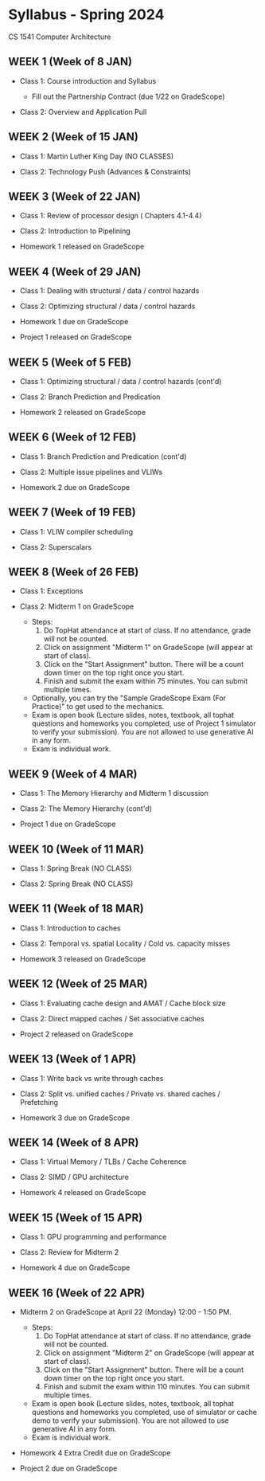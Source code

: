 # Syllabus - Spring 2024
CS 1541 Computer Architecture

## WEEK 1 (Week of 8 JAN)

* Class 1: Course introduction and Syllabus
  * Fill out the Partnership Contract (due 1/22 on GradeScope)
  
* Class 2: Overview and Application Pull

## WEEK 2 (Week of 15 JAN)

* Class 1: Martin Luther King Day (NO CLASSES)

* Class 2: Technology Push (Advances & Constraints)

## WEEK 3 (Week of 22 JAN)
  
* Class 1: Review of processor design ( Chapters 4.1-4.4)
  
* Class 2: Introduction to Pipelining

* Homework 1 released on GradeScope

## WEEK 4 (Week of 29 JAN)

* Class 1: Dealing with structural / data / control hazards

* Class 2: Optimizing structural / data / control hazards

* Homework 1 due on GradeScope

* Project 1 released on GradeScope

## WEEK 5 (Week of 5 FEB)

* Class 1: Optimizing structural / data / control hazards (cont'd)

* Class 2: Branch Prediction and Predication

* Homework 2 released on GradeScope

## WEEK 6 (Week of 12 FEB)

* Class 1: Branch Prediction and Predication (cont'd)

* Class 2: Multiple issue pipelines and VLIWs

* Homework 2 due on GradeScope

## WEEK 7 (Week of 19 FEB)

* Class 1: VLIW compiler scheduling

* Class 2: Superscalars

## WEEK 8 (Week of 26 FEB)

* Class 1: Exceptions

* Class 2: Midterm 1 on GradeScope
  * Steps:
    1. Do TopHat attendance at start of class.  If no attendance, grade will not be counted.
    2. Click on assignment "Midterm 1" on GradeScope (will appear at start of class).
    3. Click on the "Start Assignment" button.  There will be a count down timer on the top right once you start.
    4. Finish and submit the exam within 75 minutes.  You can submit multiple times.
  * Optionally, you can try the "Sample GradeScope Exam (For Practice)" to get used to the mechanics.
  * Exam is open book (Lecture slides, notes, textbook, all tophat questions and homeworks you completed, use of Project 1 simulator to verify your submission).  You are not allowed to use generative AI in any form.
  * Exam is individual work.

## WEEK 9 (Week of 4 MAR)

* Class 1: The Memory Hierarchy and Midterm 1 discussion

* Class 2: The Memory Hierarchy (cont'd)

* Project 1 due on GradeScope

## WEEK 10 (Week of 11 MAR)

* Class 1: Spring Break (NO CLASS)

* Class 2: Spring Break (NO CLASS)

## WEEK 11 (Week of 18 MAR)

* Class 1: Introduction to caches

* Class 2: Temporal vs. spatial Locality / Cold vs. capacity misses

* Homework 3 released on GradeScope

## WEEK 12 (Week of 25 MAR)

* Class 1: Evaluating cache design and AMAT / Cache block size

* Class 2: Direct mapped caches / Set associative caches

* Project 2 released on GradeScope

## WEEK 13 (Week of 1 APR)

* Class 1: Write back vs write through caches

* Class 2: Split vs. unified caches / Private vs. shared caches / Prefetching

* Homework 3 due on GradeScope

## WEEK 14 (Week of 8 APR)

* Class 1: Virtual Memory / TLBs / Cache Coherence

* Class 2: SIMD / GPU architecture

* Homework 4 released on GradeScope

## WEEK 15 (Week of 15 APR)

* Class 1: GPU programming and performance

* Class 2: Review for Midterm 2

* Homework 4 due on GradeScope

## WEEK 16 (Week of 22 APR)

* Midterm 2 on GradeScope at April 22 (Monday) 12:00 - 1:50 PM.
  * Steps:
    1. Do TopHat attendance at start of class.  If no attendance, grade will not be counted.
    2. Click on assignment "Midterm 2" on GradeScope (will appear at start of class).
    3. Click on the "Start Assignment" button.  There will be a count down timer on the top right once you start.
    4. Finish and submit the exam within 110 minutes.  You can submit multiple times.
  * Exam is open book (Lecture slides, notes, textbook, all tophat questions and homeworks you completed, use of simulator or cache demo to verify your submission).  You are not allowed to use generative AI in any form.
  * Exam is individual work.
    
* Homework 4 Extra Credit due on GradeScope

* Project 2 due on GradeScope
